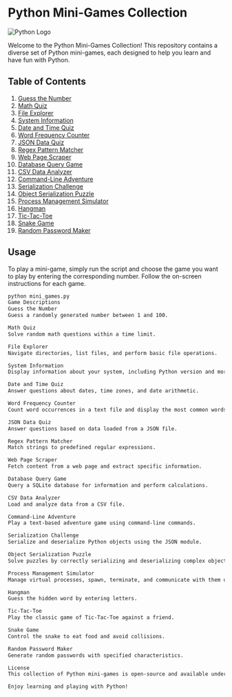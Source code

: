 # Python Mini-Games Collection

![Python Logo](https://www.python.org/static/img/python-logo.png)

Welcome to the Python Mini-Games Collection! This repository contains a diverse set of Python mini-games, each designed to help you learn and have fun with Python.

## Table of Contents

1. [Guess the Number](#guess-the-number)
2. [Math Quiz](#math-quiz)
3. [File Explorer](#file-explorer)
4. [System Information](#system-information)
5. [Date and Time Quiz](#date-and-time-quiz)
6. [Word Frequency Counter](#word-frequency-counter)
7. [JSON Data Quiz](#json-data-quiz)
8. [Regex Pattern Matcher](#regex-pattern-matcher)
9. [Web Page Scraper](#web-page-scraper)
10. [Database Query Game](#database-query-game)
11. [CSV Data Analyzer](#csv-data-analyzer)
12. [Command-Line Adventure](#command-line-adventure)
13. [Serialization Challenge](#serialization-challenge)
14. [Object Serialization Puzzle](#object-serialization-puzzle)
15. [Process Management Simulator](#process-management-simulator)
16. [Hangman](#hangman)
17. [Tic-Tac-Toe](#tic-tac-toe)
18. [Snake Game](#snake-game)
19. [Random Password Maker](#random-password-maker)

## Usage

To play a mini-game, simply run the script and choose the game you want to play by entering the corresponding number. Follow the on-screen instructions for each game.

```bash
python mini_games.py
Game Descriptions
Guess the Number
Guess a randomly generated number between 1 and 100.

Math Quiz
Solve random math questions within a time limit.

File Explorer
Navigate directories, list files, and perform basic file operations.

System Information
Display information about your system, including Python version and more.

Date and Time Quiz
Answer questions about dates, time zones, and date arithmetic.

Word Frequency Counter
Count word occurrences in a text file and display the most common words.

JSON Data Quiz
Answer questions based on data loaded from a JSON file.

Regex Pattern Matcher
Match strings to predefined regular expressions.

Web Page Scraper
Fetch content from a web page and extract specific information.

Database Query Game
Query a SQLite database for information and perform calculations.

CSV Data Analyzer
Load and analyze data from a CSV file.

Command-Line Adventure
Play a text-based adventure game using command-line commands.

Serialization Challenge
Serialize and deserialize Python objects using the JSON module.

Object Serialization Puzzle
Solve puzzles by correctly serializing and deserializing complex objects using the pickle module.

Process Management Simulator
Manage virtual processes, spawn, terminate, and communicate with them using subprocess.

Hangman
Guess the hidden word by entering letters.

Tic-Tac-Toe
Play the classic game of Tic-Tac-Toe against a friend.

Snake Game
Control the snake to eat food and avoid collisions.

Random Password Maker
Generate random passwords with specified characteristics.

License
This collection of Python mini-games is open-source and available under the MIT License.

Enjoy learning and playing with Python!
